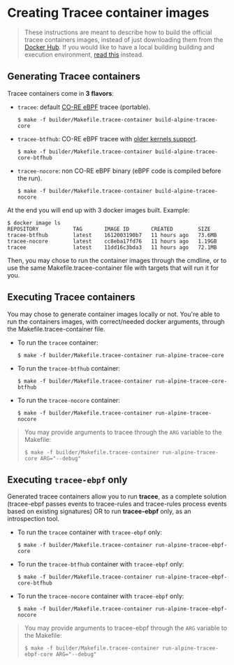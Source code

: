 # Creating Tracee container images

> These instructions are meant to describe how to build the official tracee
> containers images, instead of just downloading them from the
> [Docker Hub](https://hub.docker.com/r/aquasec/tracee). If you would like to
> have a local building building and execution environment,
> [read this](./environment.md) instead.

## Generating Tracee containers

Tracee containers come in **3 flavors**:

* `tracee`: default [CO-RE eBPF](https://nakryiko.com/posts/bpf-portability-and-co-re/) tracee (portable).

  ```
  $ make -f builder/Makefile.tracee-container build-alpine-tracee-core
  ```

* `tracee-btfhub`: CO-RE eBPF tracee with [older kernels support](https://github.com/aquasecurity/btfhub/blob/main/docs/supported-distros.md).

  ```
  $ make -f builder/Makefile.tracee-container build-alpine-tracee-core-btfhub
  ```

* `tracee-nocore`: non CO-RE eBPF binary (eBPF code is compiled before the run).

  ```
  $ make -f builder/Makefile.tracee-container build-alpine-tracee-nocore
  ```

At the end you will end up with 3 docker images built. Example:

```
$ docker image ls
REPOSITORY           TAG       IMAGE ID       CREATED        SIZE
tracee-btfhub        latest    1612003190b7   11 hours ago   73.6MB
tracee-nocore        latest    cc8eba17fd76   11 hours ago   1.19GB
tracee               latest    11dd16c3bda3   11 hours ago   72.1MB
```

Then, you may chose to run the container images through the cmdline, or to use
the same Makefile.tracee-container file with targets that will run it for you.

## Executing Tracee containers

You may chose to generate container images locally or not. You're able to run
the containers images, with correct/needed docker arguments, through the
Makefile.tracee-container file.

* To run the `tracee` container:

  ```
  $ make -f builder/Makefile.tracee-container run-alpine-tracee-core
  ```

* To run the `tracee-btfhub` container:

  ```
  $ make -f builder/Makefile.tracee-container run-alpine-tracee-core-btfhub
  ```

* To run the `tracee-nocore` container:

  ```
  $ make -f builder/Makefile.tracee-container run-alpine-tracee-nocore
  ```

> You may provide arguments to tracee through the `ARG` variable to the Makefile:
>
> ```
> $ make -f builder/Makefile.tracee-container run-alpine-tracee-core ARG="--debug"
> ```

## Executing `tracee-ebpf` only

Generated tracee containers allow you to run **tracee**, as a complete solution
(tracee-ebpf passes events to tracee-rules and tracee-rules process events
based on existing signatures) OR to run **tracee-ebpf** only, as an
introspection tool.

* To run the `tracee` container with `tracee-ebpf` only:

  ```
  $ make -f builder/Makefile.tracee-container run-alpine-tracee-ebpf-core
  ```

* To run the `tracee-btfhub` container with `tracee-ebpf` only:

  ```
  $ make -f builder/Makefile.tracee-container run-alpine-tracee-ebpf-core-btfhub
  ```

* To run the `tracee-nocore` container with `tracee-ebpf` only:

  ```
  $ make -f builder/Makefile.tracee-container run-alpine-tracee-ebpf-nocore
  ```

> You may provide arguments to tracee-ebpf through the `ARG` variable to the
> Makefile:
>
> ```
> $ make -f builder/Makefile.tracee-container run-alpine-tracee-ebpf-core ARG="--debug"
> ```
